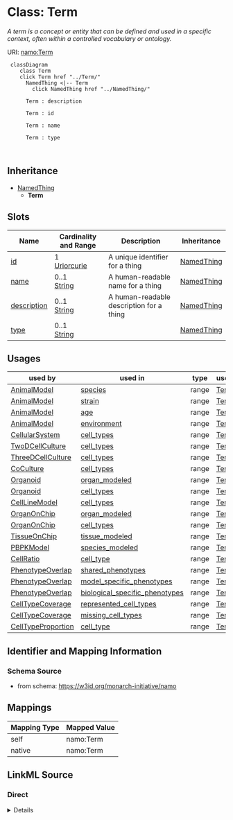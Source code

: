 

# Class: Term 


_A term is a concept or entity that can be defined and used in a specific context, often within a controlled vocabulary or ontology._





URI: [namo:Term](https://w3id.org/monarch-initiative/namo/Term)





```mermaid
 classDiagram
    class Term
    click Term href "../Term/"
      NamedThing <|-- Term
        click NamedThing href "../NamedThing/"
      
      Term : description
        
      Term : id
        
      Term : name
        
      Term : type
        
      
```





## Inheritance
* [NamedThing](NamedThing.md)
    * **Term**



## Slots

| Name | Cardinality and Range | Description | Inheritance |
| ---  | --- | --- | --- |
| [id](id.md) | 1 <br/> [Uriorcurie](Uriorcurie.md) | A unique identifier for a thing | [NamedThing](NamedThing.md) |
| [name](name.md) | 0..1 <br/> [String](String.md) | A human-readable name for a thing | [NamedThing](NamedThing.md) |
| [description](description.md) | 0..1 <br/> [String](String.md) | A human-readable description for a thing | [NamedThing](NamedThing.md) |
| [type](type.md) | 0..1 <br/> [String](String.md) |  | [NamedThing](NamedThing.md) |





## Usages

| used by | used in | type | used |
| ---  | --- | --- | --- |
| [AnimalModel](AnimalModel.md) | [species](species.md) | range | [Term](Term.md) |
| [AnimalModel](AnimalModel.md) | [strain](strain.md) | range | [Term](Term.md) |
| [AnimalModel](AnimalModel.md) | [age](age.md) | range | [Term](Term.md) |
| [AnimalModel](AnimalModel.md) | [environment](environment.md) | range | [Term](Term.md) |
| [CellularSystem](CellularSystem.md) | [cell_types](cell_types.md) | range | [Term](Term.md) |
| [TwoDCellCulture](TwoDCellCulture.md) | [cell_types](cell_types.md) | range | [Term](Term.md) |
| [ThreeDCellCulture](ThreeDCellCulture.md) | [cell_types](cell_types.md) | range | [Term](Term.md) |
| [CoCulture](CoCulture.md) | [cell_types](cell_types.md) | range | [Term](Term.md) |
| [Organoid](Organoid.md) | [organ_modeled](organ_modeled.md) | range | [Term](Term.md) |
| [Organoid](Organoid.md) | [cell_types](cell_types.md) | range | [Term](Term.md) |
| [CellLineModel](CellLineModel.md) | [cell_types](cell_types.md) | range | [Term](Term.md) |
| [OrganOnChip](OrganOnChip.md) | [organ_modeled](organ_modeled.md) | range | [Term](Term.md) |
| [OrganOnChip](OrganOnChip.md) | [cell_types](cell_types.md) | range | [Term](Term.md) |
| [TissueOnChip](TissueOnChip.md) | [tissue_modeled](tissue_modeled.md) | range | [Term](Term.md) |
| [PBPKModel](PBPKModel.md) | [species_modeled](species_modeled.md) | range | [Term](Term.md) |
| [CellRatio](CellRatio.md) | [cell_type](cell_type.md) | range | [Term](Term.md) |
| [PhenotypeOverlap](PhenotypeOverlap.md) | [shared_phenotypes](shared_phenotypes.md) | range | [Term](Term.md) |
| [PhenotypeOverlap](PhenotypeOverlap.md) | [model_specific_phenotypes](model_specific_phenotypes.md) | range | [Term](Term.md) |
| [PhenotypeOverlap](PhenotypeOverlap.md) | [biological_specific_phenotypes](biological_specific_phenotypes.md) | range | [Term](Term.md) |
| [CellTypeCoverage](CellTypeCoverage.md) | [represented_cell_types](represented_cell_types.md) | range | [Term](Term.md) |
| [CellTypeCoverage](CellTypeCoverage.md) | [missing_cell_types](missing_cell_types.md) | range | [Term](Term.md) |
| [CellTypeProportion](CellTypeProportion.md) | [cell_type](cell_type.md) | range | [Term](Term.md) |







## Identifier and Mapping Information






### Schema Source


* from schema: https://w3id.org/monarch-initiative/namo




## Mappings

| Mapping Type | Mapped Value |
| ---  | ---  |
| self | namo:Term |
| native | namo:Term |






## LinkML Source

<!-- TODO: investigate https://stackoverflow.com/questions/37606292/how-to-create-tabbed-code-blocks-in-mkdocs-or-sphinx -->

### Direct

<details>
```yaml
name: Term
description: A term is a concept or entity that can be defined and used in a specific
  context, often within a controlled vocabulary or ontology.
from_schema: https://w3id.org/monarch-initiative/namo
is_a: NamedThing

```
</details>

### Induced

<details>
```yaml
name: Term
description: A term is a concept or entity that can be defined and used in a specific
  context, often within a controlled vocabulary or ontology.
from_schema: https://w3id.org/monarch-initiative/namo
is_a: NamedThing
attributes:
  id:
    name: id
    description: A unique identifier for a thing
    from_schema: https://w3id.org/monarch-initiative/namo
    rank: 1000
    slot_uri: schema:identifier
    identifier: true
    alias: id
    owner: Term
    domain_of:
    - NamedThing
    - Reference
    range: uriorcurie
    required: true
  name:
    name: name
    description: A human-readable name for a thing
    from_schema: https://w3id.org/monarch-initiative/namo
    rank: 1000
    slot_uri: schema:name
    alias: name
    owner: Term
    domain_of:
    - NamedThing
    range: string
  description:
    name: description
    description: A human-readable description for a thing
    from_schema: https://w3id.org/monarch-initiative/namo
    rank: 1000
    slot_uri: schema:description
    alias: description
    owner: Term
    domain_of:
    - NamedThing
    range: string
  type:
    name: type
    from_schema: https://w3id.org/monarch-initiative/namo
    rank: 1000
    designates_type: true
    alias: type
    owner: Term
    domain_of:
    - NamedThing
    range: string

```
</details>